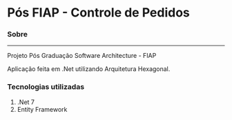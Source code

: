 # Pós FIAP - Controle de Pedidos


### Sobre
                
----

Projeto Pós Graduação Software Architecture - FIAP

Aplicação feita em .Net utilizando Arquitetura Hexagonal.


### Tecnologias utilizadas

1. .Net 7
2. Entity Framework
